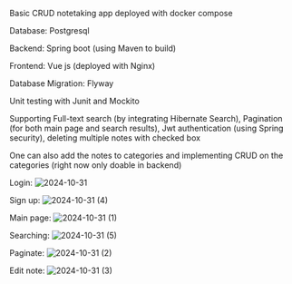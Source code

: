 Basic CRUD notetaking app deployed with docker compose

Database: Postgresql

Backend: Spring boot (using Maven to build)

Frontend: Vue js (deployed with Nginx)

Database Migration: Flyway

Unit testing with Junit and Mockito

Supporting Full-text search (by integrating Hibernate Search), Pagination (for both main page and search results), Jwt authentication (using Spring security),  deleting multiple notes with checked box

One can also add the notes to categories and implementing CRUD on the categories  (right now only doable in backend)

Login:
![2024-10-31](https://github.com/user-attachments/assets/84efae6c-f047-486f-8171-6c4d1b1f661c)

Sign up:
![2024-10-31 (4)](https://github.com/user-attachments/assets/0f75fc7e-706f-44fa-aa3b-3359e6c7fd2f)

Main page:
![2024-10-31 (1)](https://github.com/user-attachments/assets/5491a452-45a4-47a4-813e-ec3f277e6d5b)

Searching:
![2024-10-31 (5)](https://github.com/user-attachments/assets/004415ad-8534-454d-9004-bf9f9dc9c7c2)


Paginate:
![2024-10-31 (2)](https://github.com/user-attachments/assets/8d620974-3190-4ae1-b952-b441a7b57c01)

Edit note:
![2024-10-31 (3)](https://github.com/user-attachments/assets/ed5afafb-70ad-495f-9eed-9a6f2066e421)
